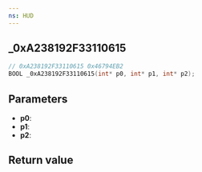 ```yaml
---
ns: HUD
---
```

## _0xA238192F33110615

```c
// 0xA238192F33110615 0x46794EB2
BOOL _0xA238192F33110615(int* p0, int* p1, int* p2);
```


## Parameters
* **p0**: 
* **p1**: 
* **p2**: 

## Return value

